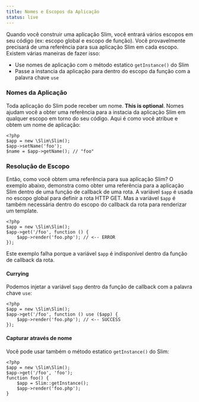 ```yaml
---
title: Nomes e Escopos da Aplicação
status: live
---
```


Quando você construir uma aplicação Slim, você entrará vários escopos em seu código (ex: escopo global e escopo de função).
Você provavelmente precisará de uma referência para sua aplicação Slim em cada escopo. Existem várias maneiras de fazer isso:

* Use nomes de aplicação com o método estatico `getInstance()` do Slim
* Passe a instancia da aplicação para dentro do escopo da função com a palavra chave `use`

### Nomes da Aplicação

Toda aplicação do Slim pode receber um nome. **This is optional**. Nomes ajudam você a obter uma referência
para a instacia da aplicação Slim em qualquer escopo em torno do seu código. Aqui é como você atribue e obtem um nome de aplicação:

    <?php
    $app = new \Slim\Slim();
    $app->setName('foo');
    $name = $app->getName(); // "foo"

### Resolução de Escopo

Então, como você obtem uma referência para sua aplicação Slim? O exemplo abaixo, demonstra como obter uma referência
para a aplicação Slim dentro de uma função de callback de uma rota. A variável `$app` é usada no escopo global para
definir a rota HTTP GET. Mas a variável `$app` é também necessária dentro do escopo do callback da rota para renderizar
um template.

    <?php
    $app = new \Slim\Slim();
    $app->get('/foo', function () {
        $app->render('foo.php'); // <-- ERROR
    });

Este exemplo falha porque a variável `$app` é indisponível dentro da função de callback da rota.

#### Currying

Podemos injetar a variável `$app` dentro da função de callback com a palavra chave `use`:

    <?php
    $app = new \Slim\Slim();
    $app->get('/foo', function () use ($app) {
        $app->render('foo.php'); // <-- SUCCESS
    });

#### Capturar através de nome

Você pode usar também o método estatico `getInstance()` do Slim:

    <?php
    $app = new \Slim\Slim();
    $app->get('/foo', 'foo');
    function foo() {
        $app = Slim::getInstance();
        $app->render('foo.php');
    }
